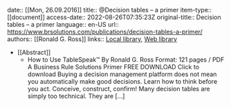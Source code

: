 date:: [[Mon, 26.09.2016]]
title:: @Decision tables – a primer
item-type:: [[document]]
access-date:: 2022-08-26T07:35:23Z
original-title:: Decision tables – a primer
language:: en-US
url:: https://www.brsolutions.com/publications/decision-tables-a-primer/
authors:: [[Ronald G. Ross]]
links:: [Local library](zotero://select/library/items/P2ZB3EJL), [Web library](https://www.zotero.org/users/6520516/items/P2ZB3EJL)

- [[Abstract]]
	- How to Use TableSpeak™ By Ronald G. Ross Format: 121 pages / PDF A Business Rule Solutions Primer FREE DOWNLOAD Click to download Buying a decision management platform does not mean you automatically make good decisions. Learn how to think before you act. Conceive, construct, confirm! Many decision tables are simply too technical. They are […]